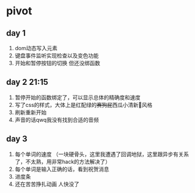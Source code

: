 # pivot

## day 1

1. dom动态写入元素
2. 键盘事件监听实现检查以及变色功能
3. 开始和暂停按钮的切换 但还没绑函数

## day 2    21:15

1. 暂停开始的函数绑定了，可以显示总体的精确度和速度
2. 写了css的样式，大体上是红配绿的~~赛狗屁~~西瓜小清新🍉风格
3. 刷新重新开始
4. 声音的话qwq我没有找到合适的音频

## day 3 

1. 每个单词的速度 （一块硬骨头，这里我遭遇了回调地狱，这里跟异步有关系了，不太熟，用非常hack的方法解决了）
2. 每个单词是输入正确的话，看到祝贺消息
3. 进度条
4. 还在苦苦挣扎动画 人快没了
